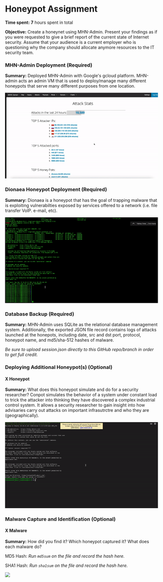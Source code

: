 # Honeypot Assignment

**Time spent:** **7** hours spent in total

**Objective:** Create a honeynet using MHN-Admin. Present your findings as if you were requested to give a brief report of the current state of Internet security. Assume that your audience is a current employer who is questioning why the company should allocate anymore resources to the IT security team.

### MHN-Admin Deployment (Required)

**Summary:** Deployed MHN-Admin with Google's gcloud platform. MHN-admin acts an admin VM that is used to deploy/manage many different honeypots that serve many different purposes from one location. 

<img src="mhn-admin.gif">

### Dionaea Honeypot Deployment (Required)

**Summary:** Dionaea is a honeypot that has the goal of trapping malware that is exploiting vulnerabilties exposed by services offered to a network (i.e. file transfer VoIP. e-mail, etc). 

<img src="dionaea-honeypot.gif">

### Database Backup (Required) 

**Summary:** MHN-Admin uses SQLite as the relational database management system. Additionally, the exported JSON file record contains logs of attacks launched at the honepots, including date, src and dst port, protocol, honeypot name, and md5/sha-512 hashes of malware. 

*Be sure to upload session.json directly to this GitHub repo/branch in order to get full credit.*

### Deploying Additional Honeypot(s) (Optional)

#### X Honeypot

**Summary:** What does this honeypot simulate and do for a security researcher? Conpot simulates the behavior of a system under constant load to trick the attacker into thinking they have discovered a complex industrial control system. It allows a security researcher to gain insight into how advisaries carry out attacks on important infrasutrctre and who they are (geographically). 

<img src="conpot-honeypot.gif">

### Malware Capture and Identification (Optional)

#### X Malware

**Summary:** How did you find it? Which honeypot captured it? What does each malware do?

MD5 Hash: *Run `md5sum` on the file and record the hash here.*

SHA1 Hash: *Run `sha1sum` on the file and record the hash here.*

<img src="x-malware.gif">

